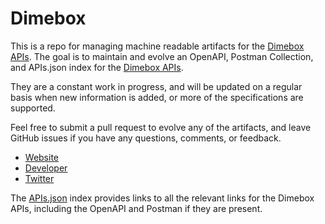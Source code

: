 # DimeboxThis is a repo for managing machine readable artifacts for the [Dimebox APIs](https://www.dimebox.com). The goal is to maintain and evolve an OpenAPI, Postman Collection, and APIs.json index for the [Dimebox APIs](https://www.dimebox.com).They are a constant work in progress, and will be updated on a regular basis when new information is added, or more of the specifications are supported.Feel free to submit a pull request to evolve any of the artifacts, and leave GitHub issues if you have any questions, comments, or feedback.- [Website](https://www.dimebox.com)- [Developer](https://www.dimebox.com)- [Twitter](https://twitter.com/dimeboxpayment)The [APIs.json](https://github.com/api-evangelist/dimebox/blob/master/apis.json) index provides links to all the relevant links for the Dimebox APIs, including the OpenAPI and Postman if they are present.